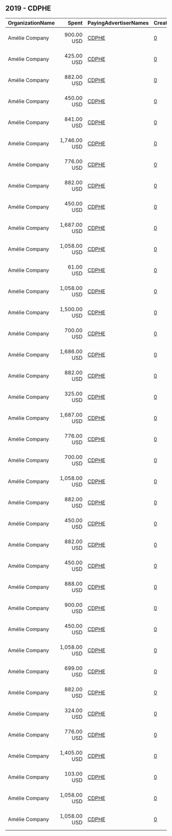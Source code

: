 ## 2019 - CDPHE 
|OrganizationName|Spent|PayingAdvertiserNames|CreativeUrls|Impressions|Genders|AgeBrackets|CountryCodes|BillingAddresses|CandidateBallotInformation|
|:---|---:|:---|:---|---:|:---|:---|:---|:---|:---|
|Amélie Company|900.00 USD|[CDPHE](2019/CDPHE.md)|[0](https://www.snap.com/political-ads/asset/e789813f7a5b02682ba599548130403342d81fe0396daaf7a22d54f3a29f47e0?mediaType=mp4)|260,476|||united states|"4300 Cherry Creek S Dr,Denver,80246,US"||
|Amélie Company|425.00 USD|[CDPHE](2019/CDPHE.md)|[0](https://www.snap.com/political-ads/asset/9ec968fa9e67e7d52f1eac11acbb4b9e7f480ce8a145eb34ff400b684a0e62e1?mediaType=mp4)|141,688|FEMALE||united states|"4300 Cherry Creek S Dr,Denver,80246,US"||
|Amélie Company|882.00 USD|[CDPHE](2019/CDPHE.md)|[0](https://www.snap.com/political-ads/asset/81d269ad1c1f425b26077e63030f5ea7da33ea5f14eded2567cd246f72c676f3?mediaType=mp4)|170,775||21-34|united states|"4300 Cherry Creek S Dr,Denver,80246,US"||
|Amélie Company|450.00 USD|[CDPHE](2019/CDPHE.md)|[0](https://www.snap.com/political-ads/asset/ec7aba2c8a93f5acbef2a580bd2c93a70cb1ef265ec9778b5d31e8d87580cb6d?mediaType=mp4)|266,134||21-|united states|"4300 Cherry Creek S Dr,Denver,80246,US"||
|Amélie Company|841.00 USD|[CDPHE](2019/CDPHE.md)|[0](https://www.snap.com/political-ads/asset/0b8740b3090479734092d74702b8499997959a4a2e128cd358b525541f678475?mediaType=mp4)|176,098||21+|united states|"4300 Cherry Creek S Dr,Denver,80246,US"||
|Amélie Company|1,746.00 USD|[CDPHE](2019/CDPHE.md)|[0](https://www.snap.com/political-ads/asset/e0db9d283b5a0c1e433cb7ea0ad5cd98807114b416a2f7942613ed5e27efe038?mediaType=mp4)|905,217||16-|united states|"4300 Cherry Creek S Dr,Denver,80246,US"||
|Amélie Company|776.00 USD|[CDPHE](2019/CDPHE.md)|[0](https://www.snap.com/political-ads/asset/df79095d244a1debe38003d8194a88a42a5482eeafdf626828705a9bc9856405?mediaType=mp4)|386,854||20-|united states|"4300 Cherry Creek S Dr,Denver,80246,US"||
|Amélie Company|882.00 USD|[CDPHE](2019/CDPHE.md)|[0](https://www.snap.com/political-ads/asset/d9771f3c0056dad79b8871d27a47eb0524aab407ba50582660d4a2ca941f2c95?mediaType=mp4)|223,585||21-34|united states|"4300 Cherry Creek S Dr,Denver,80246,US"||
|Amélie Company|450.00 USD|[CDPHE](2019/CDPHE.md)|[0](https://www.snap.com/political-ads/asset/ffa3969f34e98479198e52526361d413c87c89d2276587ed721fbbde12ccd2c6?mediaType=mp4)|143,474||21+|united states|"4300 Cherry Creek S Dr,Denver,80246,US"||
|Amélie Company|1,687.00 USD|[CDPHE](2019/CDPHE.md)|[0](https://www.snap.com/political-ads/asset/3acfee46a82f3c7bafc0dd4176f6d78240bf478c52d22c787dbe73406b6b68f4?mediaType=mp4)|547,660||18+|united states|"4300 Cherry Creek S Dr,Denver,80246,US"||
|Amélie Company|1,058.00 USD|[CDPHE](2019/CDPHE.md)|[0](https://www.snap.com/political-ads/asset/f2ef431d7b9a5e210044d376a18684ea95718cd20edc73842801af118d7aa0ba?mediaType=mp4)|226,629|||united states|"4300 Cherry Creek S Dr,Denver,80246,US"||
|Amélie Company|61.00 USD|[CDPHE](2019/CDPHE.md)|[0](https://www.snap.com/political-ads/asset/65d1755d374dbf76ff9d31aa4b698e99ad7f174e8bb8e74ddcb75ff49ff50322?mediaType=mp4)|36,027||16-|united states|"4300 Cherry Creek S Dr,Denver,80246,US"||
|Amélie Company|1,058.00 USD|[CDPHE](2019/CDPHE.md)|[0](https://www.snap.com/political-ads/asset/b35f44a2980c0fa57629d5397d6bee791391981f9c3172ac71a108dd39547606?mediaType=mp4)|564,215|FEMALE|15-24|united states|"4300 Cherry Creek S Dr,Denver,80246,US"||
|Amélie Company|1,500.00 USD|[CDPHE](2019/CDPHE.md)|[0](https://www.snap.com/political-ads/asset/3923a9766ed8e540f7c28ea27c316483d10c4050d9e9629360a9de8818d0d450?mediaType=mp4)|765,189||17-|united states|"4300 Cherry Creek S Dr,Denver,80246,US"||
|Amélie Company|700.00 USD|[CDPHE](2019/CDPHE.md)|[0](https://www.snap.com/political-ads/asset/abbcb62b9c08babc694481e7fb6237ef30ec660b3b834ef540d5862bd80c76af?mediaType=mp4)|419,571||20-|united states|"4300 Cherry Creek S Dr,Denver,80246,US"||
|Amélie Company|1,686.00 USD|[CDPHE](2019/CDPHE.md)|[0](https://www.snap.com/political-ads/asset/c421768b040c4d6137e5a49801cae8a5b28b079007178ec81ecc1d59c70f59dd?mediaType=mp4)|840,842||16-|united states|"4300 Cherry Creek S Dr,Denver,80246,US"||
|Amélie Company|882.00 USD|[CDPHE](2019/CDPHE.md)|[0](https://www.snap.com/political-ads/asset/3cbf3dba1827c0081be63e94307bd1bfd42dd5a6a51e309bdde4747fddf2fc95?mediaType=mp4)|158,333||21-34|united states|"4300 Cherry Creek S Dr,Denver,80246,US"||
|Amélie Company|325.00 USD|[CDPHE](2019/CDPHE.md)|[0](https://www.snap.com/political-ads/asset/1ea7c4d7e624d9fa175a579282900d8ddb39a74cb71549875528ce99b7c9fde4?mediaType=mp4)|100,258|FEMALE|34-|united states|"4300 Cherry Creek S Dr,Denver,80246,US"||
|Amélie Company|1,687.00 USD|[CDPHE](2019/CDPHE.md)|[0](https://www.snap.com/political-ads/asset/52f994e76ab2c52d0649c38778f578b7de4ced3c64708e854a671ec9f964e847?mediaType=mp4)|570,706||18+|united states|"4300 Cherry Creek S Dr,Denver,80246,US"||
|Amélie Company|776.00 USD|[CDPHE](2019/CDPHE.md)|[0](https://www.snap.com/political-ads/asset/954d788c721e8eea7a14303de663ed6856893d4a2c4985084de87fb082f7582c?mediaType=mp4)|413,313||20-|united states|"4300 Cherry Creek S Dr,Denver,80246,US"||
|Amélie Company|700.00 USD|[CDPHE](2019/CDPHE.md)|[0](https://www.snap.com/political-ads/asset/583cc51f580ed60822a6c1c06a9f231d360f379bcb74eb662e79561dec6944ad?mediaType=mp4)|368,081||17-|united states|"4300 Cherry Creek S Dr,Denver,80246,US"||
|Amélie Company|1,058.00 USD|[CDPHE](2019/CDPHE.md)|[0](https://www.snap.com/political-ads/asset/94d7689279dc6b75eee6b44292bdf30ee7c7fb6fdda6cfa9be6bab7812fb8dba?mediaType=mp4)|304,221|FEMALE|25-34|united states|"4300 Cherry Creek S Dr,Denver,80246,US"||
|Amélie Company|882.00 USD|[CDPHE](2019/CDPHE.md)|[0](https://www.snap.com/political-ads/asset/3c5b2de54eaef3494d151516191445518af252cafb1a9aba8aca1b4575715c25?mediaType=mp4)|200,378||21-34|united states|"4300 Cherry Creek S Dr,Denver,80246,US"||
|Amélie Company|450.00 USD|[CDPHE](2019/CDPHE.md)|[0](https://www.snap.com/political-ads/asset/6cf9256deee088fd15e9346139791ba1c3f336f451b76e587752db97d5a7d972?mediaType=mp4)|188,744||18+|united states|"4300 Cherry Creek S Dr,Denver,80246,US"||
|Amélie Company|882.00 USD|[CDPHE](2019/CDPHE.md)|[0](https://www.snap.com/political-ads/asset/2d94bf059bd28e41940776596531a442aefc3d02d9d6d58b3615ee869a6a8bd9?mediaType=mp4)|223,787||21-34|united states|"4300 Cherry Creek S Dr,Denver,80246,US"||
|Amélie Company|450.00 USD|[CDPHE](2019/CDPHE.md)|[0](https://www.snap.com/political-ads/asset/5146cc5b81048f01227f3be16e85cf70ad54a067eb9653b84d0f98ec653d5d8b?mediaType=mp4)|260,326||21-|united states|"4300 Cherry Creek S Dr,Denver,80246,US"||
|Amélie Company|888.00 USD|[CDPHE](2019/CDPHE.md)|[0](https://www.snap.com/political-ads/asset/ec487a13ee1e758644d8c3a310e5eb837bca5e6ae9bf1134ae3d4e8e00774d25?mediaType=mp4)|227,703||21-34|united states|"4300 Cherry Creek S Dr,Denver,80246,US"||
|Amélie Company|900.00 USD|[CDPHE](2019/CDPHE.md)|[0](https://www.snap.com/political-ads/asset/bbe493044ef1969d24cba90b2b3c858dca6f246ec69cd62a77b2c71ce9ea123f?mediaType=mp4)|272,595|||united states|"4300 Cherry Creek S Dr,Denver,80246,US"||
|Amélie Company|450.00 USD|[CDPHE](2019/CDPHE.md)|[0](https://www.snap.com/political-ads/asset/7ecd9accc303059a325c00d1744b22f60daf0907731f040a7b3e8034410737b3?mediaType=mp4)|171,032||18+|united states|"4300 Cherry Creek S Dr,Denver,80246,US"||
|Amélie Company|1,058.00 USD|[CDPHE](2019/CDPHE.md)|[0](https://www.snap.com/political-ads/asset/e5f05169af9a43e7c7a795a6609926bc0221a35c9260443df7438ed55ea216b5?mediaType=mp4)|568,807|FEMALE|15-24|united states|"4300 Cherry Creek S Dr,Denver,80246,US"||
|Amélie Company|699.00 USD|[CDPHE](2019/CDPHE.md)|[0](https://www.snap.com/political-ads/asset/378112f95051d1bfdb93d73a69ff2627277db3ada52fbf082bede98c595812c4?mediaType=mp4)|488,100||18-|united states|"4300 Cherry Creek S Dr,Denver,80246,US"||
|Amélie Company|882.00 USD|[CDPHE](2019/CDPHE.md)|[0](https://www.snap.com/political-ads/asset/bbde921f32169c32d625df259a9fcbd7354aa22c36d1232880e795b77a9e363d?mediaType=mp4)|254,569||21-34|united states|"4300 Cherry Creek S Dr,Denver,80246,US"||
|Amélie Company|324.00 USD|[CDPHE](2019/CDPHE.md)|[0](https://www.snap.com/political-ads/asset/acd5d696402ac0026dc55589c609366c5b006a0e66beb9ac7df83c0425997d63?mediaType=mp4)|99,914|FEMALE|34-|united states|"4300 Cherry Creek S Dr,Denver,80246,US"||
|Amélie Company|776.00 USD|[CDPHE](2019/CDPHE.md)|[0](https://www.snap.com/political-ads/asset/778b80a912c951ed953830b1eb0fbf2927d426e354dea071bf0a7d5342321e17?mediaType=mp4)|431,179||20-|united states|"4300 Cherry Creek S Dr,Denver,80246,US"||
|Amélie Company|1,405.00 USD|[CDPHE](2019/CDPHE.md)|[0](https://www.snap.com/political-ads/asset/a1b81a5aa2e88099873451d815257583c1c7468f003454d39c6f07cab8fff6ef?mediaType=mp4)|344,799||21+|united states|"4300 Cherry Creek S Dr,Denver,80246,US"||
|Amélie Company|103.00 USD|[CDPHE](2019/CDPHE.md)|[0](https://www.snap.com/political-ads/asset/1ea7c4d7e624d9fa175a579282900d8ddb39a74cb71549875528ce99b7c9fde4?mediaType=mp4)|31,480|FEMALE|34-|united states|"4300 Cherry Creek S Dr,Denver,80246,US"||
|Amélie Company|1,058.00 USD|[CDPHE](2019/CDPHE.md)|[0](https://www.snap.com/political-ads/asset/de6475409a9dc7875dab7d494887b85b9ddea3cd767bc5280dddf7b1fbd1c24d?mediaType=mp4)|194,657|||united states|"4300 Cherry Creek S Dr,Denver,80246,US"||
|Amélie Company|1,058.00 USD|[CDPHE](2019/CDPHE.md)|[0](https://www.snap.com/political-ads/asset/c3bad690b9d96c8005f4cdda5f92d33f6d9232836d8e4e90753831706881387e?mediaType=mp4)|292,587|||united states|"4300 Cherry Creek S Dr,Denver,80246,US"||
